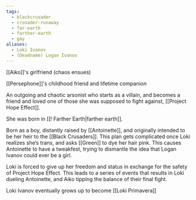 ```yaml
---
tags:
  - blackcrusader
  - crusader-runaway
  - far-earth
  - farther-earth
  - gay
aliases:
  - Loki Ivanov
  - (Deadname) Logan Ivanov
---
```

[[Aiko]]'s girlfriend (chaos ensues)

[[Persephone]]'s childhood friend and lifetime companion

An outgoing and chaotic arsonist who starts as a villain, and becomes a friend and loved one of those she was supposed to fight against, [[Project Hope Effect]].

She was born in [[! Farther Earth|farther earth]].

Born as a boy, distantly raised by [[Antoinette]], and originally intended to be her heir to the [[Black Crusaders]]. This plan gets complicated once Loki realizes she’s trans, and asks [[Green]] to dye her hair pink. This causes Antoinette to have a tweakfest, trying to dismantle the idea that Logan Ivanov could ever be a girl.

Loki is forced to give up her freedom and status in exchange for the safety of Project Hope Effect. This leads to a series of events that results in Loki dueling Antoinette, and Aiko tipping the balance of their final fight.

Loki Ivanov eventually grows up to become [[Loki Primavera]] 